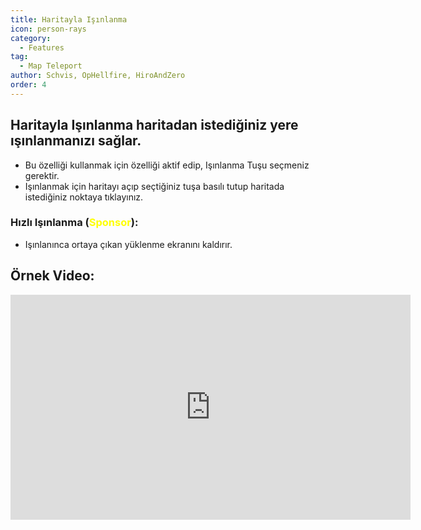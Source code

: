 ```yaml
---
title: Haritayla Işınlanma
icon: person-rays
category:
  - Features
tag:
  - Map Teleport
author: Schvis, OpHellfire, HiroAndZero
order: 4
---
```


## Haritayla Işınlanma haritadan istediğiniz yere ışınlanmanızı sağlar.
- Bu özelliği kullanmak için özelliği aktif edip, Işınlanma Tuşu seçmeniz gerektir.
- Işınlanmak için haritayı açıp seçtiğiniz tuşa basılı tutup haritada istediğiniz noktaya tıklayınız.
### Hızlı Işınlanma (<span style='color:yellow;'>Sponsor</span>):
- Işınlanınca ortaya çıkan yüklenme ekranını kaldırır.

## Örnek Video:

<div class="iframe-container"><iframe width="640" height="360" src="https://www.youtube.com/embed/Xm3mTEbIE9g?list=PL5eI1Tb64p56g27qfYk7VuFTz4FK6YrKa" title="Korepi - Map TP/Fast TP" frameborder="0" allow="accelerometer; autoplay; clipboard-write; encrypted-media; gyroscope; picture-in-picture; web-share" allowfullscreen></iframe></div>


